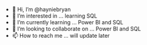 - 👋 Hi, I’m @hayniebryan
- 👀 I’m interested in ... learning SQL 
- 🌱 I’m currently learning ... Power BI and SQL
- 💞️ I’m looking to collaborate on ... Power BI and SQL
- 📫 How to reach me ... will update later

<!---
hayniebryan/hayniebryan is a ✨ special ✨ repository because its `README.md` (this file) appears on your GitHub profile.
You can click the Preview link to take a look at your changes.
--->
